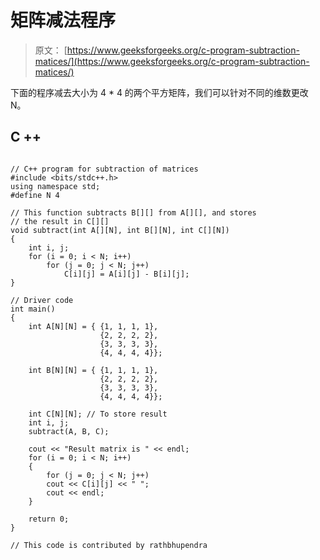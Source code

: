# 矩阵减法程序

> 原文： [https://www.geeksforgeeks.org/c-program-subtraction-matices/](https://www.geeksforgeeks.org/c-program-subtraction-matices/)

下面的程序减去大小为 4 * 4 的两个平方矩阵，我们可以针对不同的维数更改 N。

## C ++

```

// C++ program for subtraction of matrices 
#include <bits/stdc++.h> 
using namespace std; 
#define N 4  

// This function subtracts B[][] from A[][], and stores  
// the result in C[][]  
void subtract(int A[][N], int B[][N], int C[][N])  
{  
    int i, j;  
    for (i = 0; i < N; i++)  
        for (j = 0; j < N; j++)  
            C[i][j] = A[i][j] - B[i][j];  
}  

// Driver code 
int main()  
{  
    int A[N][N] = { {1, 1, 1, 1},  
                    {2, 2, 2, 2},  
                    {3, 3, 3, 3},  
                    {4, 4, 4, 4}};  

    int B[N][N] = { {1, 1, 1, 1},  
                    {2, 2, 2, 2},  
                    {3, 3, 3, 3},  
                    {4, 4, 4, 4}};  

    int C[N][N]; // To store result  
    int i, j;  
    subtract(A, B, C);  

    cout << "Result matrix is " << endl;  
    for (i = 0; i < N; i++)  
    {  
        for (j = 0; j < N; j++)  
        cout << C[i][j] << " ";  
        cout << endl;  
    }  

    return 0;  
}  

// This code is contributed by rathbhupendra 

```